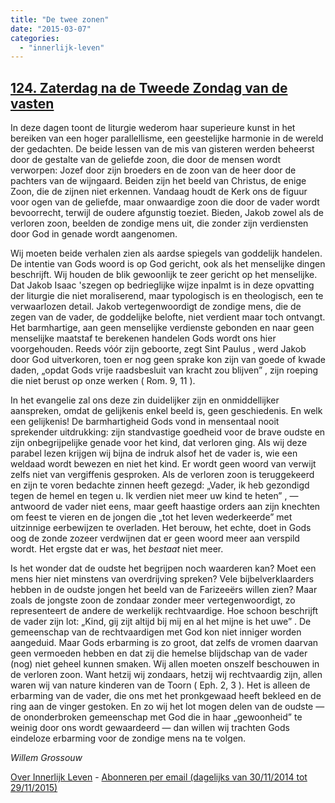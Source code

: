 ```yaml
---
title: "De twee zonen"
date: "2015-03-07"
categories: 
  - "innerlijk-leven"
---
```


## [124\. Zaterdag na de Tweede Zondag van de vasten](http://ift.tt/1Mgbqa3)

In deze dagen toont de liturgie wederom haar superieure kunst in het bereiken van een hoger parallellisme, een geestelijke harmonie in de wereld der gedachten. De beide lessen van de mis van gisteren werden beheerst door de gestalte van de geliefde zoon, die door de mensen wordt verworpen: Jozef door zijn broeders en de zoon van de heer door de pachters van de wijngaard. Beiden zijn het beeld van Christus, de enige Zoon, die de zijnen niet erkennen. Vandaag houdt de Kerk ons de figuur voor ogen van de geliefde, maar onwaardige zoon die door de vader wordt bevoorrecht, terwijl de oudere afgunstig toeziet. Bieden, Jakob zowel als de verloren zoon, beelden de zondige mens uit, die zonder zijn verdiensten door God in genade wordt aangenomen.

Wij moeten beide verhalen zien als aardse spiegels van goddelijk handelen. De intentie van Gods woord is op God gericht, ook als het menselijke dingen beschrijft. Wij houden de blik gewoonlijk te zeer gericht op het menselijke. Dat Jakob Isaac 'szegen op bedrieglijke wijze inpalmt is in deze opvatting der liturgie die niet moraliserend, maar typologisch is en theologisch, een te verwaarlozen detail. Jakob vertegenwoordigt de zondige mens, die de zegen van de vader, de goddelijke belofte, niet verdient maar toch ontvangt. Het barmhartige, aan geen menselijke verdienste gebonden en naar geen menselijke maatstaf te berekenen handelen Gods wordt ons hier voorgehouden. Reeds vóór zijn geboorte, zegt Sint Paulus , werd Jakob door God uitverkoren, toen er nog geen sprake kon zijn van goede of kwade daden, „opdat Gods vrije raadsbesluit van kracht zou blijven” , zijn roeping die niet berust op onze werken ( Rom. 9, 11 ).

In het evangelie zal ons deze zin duidelijker zijn en onmiddellijker aanspreken, omdat de gelijkenis enkel beeld is, geen geschiedenis. En welk een gelijkenis! De barmhartigheid Gods vond in mensentaal nooit sprekender uitdrukking: zijn standvastige goedheid voor de brave oudste en zijn onbegrijpelijke genade voor het kind, dat verloren ging. Als wij deze parabel lezen krijgen wij bijna de indruk alsof het de vader is, wie een weldaad wordt bewezen en niet het kind. Er wordt geen woord van verwijt zelfs niet van vergiffenis gesproken. Als de verloren zoon is teruggekeerd en zijn te voren bedachte zinnen heeft gezegd: „Vader, ik heb gezondigd tegen de hemel en tegen u. Ik verdien niet meer uw kind te heten” , — antwoord de vader niet eens, maar geeft haastige orders aan zijn knechten om feest te vieren en de jongen die „tot het leven wederkeerde” met uitzinnige eerbewijzen te overladen. Het berouw, het echte, doet in Gods oog de zonde zozeer verdwijnen dat er geen woord meer aan verspild wordt. Het ergste dat er was, het _bestaat_ niet meer.

Is het wonder dat de oudste het begrijpen noch waarderen kan? Moet een mens hier niet minstens van overdrijving spreken? Vele bijbelverklaarders hebben in de oudste jongen het beeld van de Farizeeërs willen zien? Maar zoals de jongste zoon de zondaar zonder meer vertegenwoordigt, zo representeert de andere de werkelijk rechtvaardige. Hoe schoon beschrijft de vader zijn lot: „Kind, gij zijt altijd bij mij en al het mijne is het uwe” . De gemeenschap van de rechtvaardigen met God kon niet inniger worden aangeduid. Maar Gods erbarming is zo groot, dat zelfs de vromen daarvan geen vermoeden hebben en dat zij die hemelse blijdschap van de vader (nog) niet geheel kunnen smaken. Wij allen moeten onszelf beschouwen in de verloren zoon. Want hetzij wij zondaars, hetzij wij rechtvaardig zijn, allen waren wij van nature kinderen van de Toorn ( Eph. 2, 3 ). Het is alleen de erbarming van de vader, die ons met het pronkgewaad heeft bekleed en de ring aan de vinger gestoken. En zo wij het lot mogen delen van de oudste — de ononderbroken gemeenschap met God die in haar „gewoonheid” te weinig door ons wordt gewaardeerd — dan willen wij trachten Gods eindeloze erbarming voor de zondige mens na te volgen.

_Willem Grossouw_

[Over Innerlijk Leven](http://ift.tt/1y6X5mY) - [Abonneren per email (dagelijks van 30/11/2014 tot 29/11/2015)](http://eepurl.com/9P3DT)
